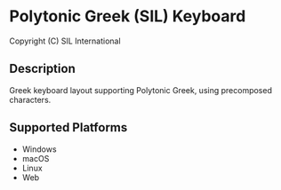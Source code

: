 Polytonic Greek (SIL) Keyboard
=====================

Copyright (C) SIL International

Description
-----------
Greek keyboard layout supporting Polytonic Greek, using precomposed characters.

Supported Platforms
-------------------
 * Windows
 * macOS
 * Linux
 * Web
